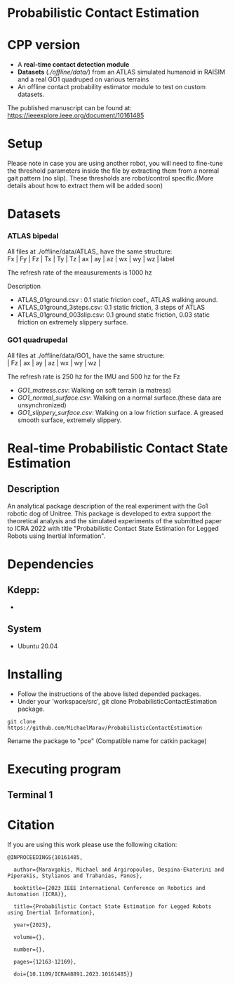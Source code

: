 # Probabilistic Contact Estimation

# CPP version 

* A **real-time contact detection module** 
* **Datasets**  (*./offline/data/*) from an ATLAS simulated humanoid in RAISIM and a real GO1 quadruped on various terrains
* An offline contact probability estimator module to test on custom datasets.

The published manuscript can be found at: 
https://ieeexplore.ieee.org/document/10161485
# Setup

Please note in case you are using another robot, you  will need to fine-tune the threshold parameters inside the file by extracting them from a normal gait pattern (no slip). These thresholds are robot/control specific.(More details about how to extract them will be added soon)

# Datasets
### **ATLAS bipedal**
All files at ./offline/data/ATLAS_ have the same structure: \
Fx | Fy |  Fz | Tx | Ty | Tz | ax | ay | az | wx | wy | wz | label

The refresh rate of the meausurements is 1000 hz

Description
* ATLAS_01ground.csv : 0.1 static friction coef., ATLAS walking around. 
* ATLAS_01ground_3steps.csv: 0.1 static friction, 3 steps of ATLAS
* ATLAS_01ground_003slip.csv: 0.1 ground static friction, 0.03 static friction on extremely slippery surface.

### **GO1 quadrupedal**
All files at ./offline/data/GO1_ have the same structure: \
| Fz | ax | ay | az | wx | wy | wz | 

The refresh rate is 250 hz for the IMU and 500 hz for the Fz 

* *GO1_matress.csv*: Walking on soft terrain (a matress)
* *GO1_normal_surface.csv*: Walking on a normal surface.(these data are unsynchronized)
* *GO1_slippery_surface.csv*: Walking on a low friction surface. A greased smooth surface, extremely slippery.


#  Real-time Probabilistic Contact State Estimation 



## Description

An analytical package description of the real experiment with the Go1 robotic dog of Unitree. This package is developed to extra support the theoretical analysis and the simulated experiments of the submitted paper to ICRA 2022 with title "Probabilistic Contact State Estimation for Legged Robots using Inertial Information". 


# Dependencies
## Kdepp:

*  

##  System 
*  Ubuntu 20.04

# Installing

* Follow the instructions of the above listed depended packages.
* Under your 'workspace/src', git clone ProbabilisticContactEstimation package.
```
git clone https://github.com/MichaelMarav/ProbabilisticContactEstimation
```
Rename the package to "pce" (Compatible name for catkin package)
# Executing program

## Terminal 1


# Citation
If you are using this work please use the following citation:
```
@INPROCEEDINGS{10161485,

  author={Maravgakis, Michael and Argiropoulos, Despina-Ekaterini and Piperakis, Stylianos and Trahanias, Panos},

  booktitle={2023 IEEE International Conference on Robotics and Automation (ICRA)}, 

  title={Probabilistic Contact State Estimation for Legged Robots using Inertial Information}, 

  year={2023},

  volume={},

  number={},

  pages={12163-12169},

  doi={10.1109/ICRA48891.2023.10161485}}

```
